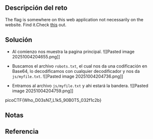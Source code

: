## Descripción del reto
The flag is somewhere on this web application not necessarily on the website. Find it.Check [this](http://saturn.picoctf.net:53478/) out.

## Solución
- Al comienzo nos muestra la pagina principal.
![[Pasted image 20251004204655.png]]

- Buscamos el archivo `robots.txt`, el cual nos da una codificación en Base64, lo decodificamos con cualquier decodificador y nos da `js/myfile.txt`.
![[Pasted image 20251004204736.png]]

- Entramos al archivo `js/myfile.txt` y ahi estará la bandera.
![[Pasted image 20251004204759.png]]

picoCTF{Who_D03sN7_L1k5_90B0T5_032f1c2b}

## Notas


## Referencia
